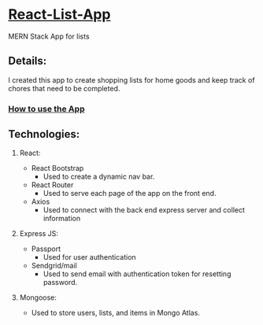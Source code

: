 # [React-List-App](https://listapp-molina.herokuapp.com/)
MERN Stack App for lists

## Details:
I created this app to create shopping lists for home goods and keep track of chores that need to be completed.

### [How to use the App](https://github.com/edrdmolina/React-List-App/tree/master/client) 

## Technologies:

1. React:
    - React Bootstrap
        - Used to create a dynamic nav bar.
    - React Router
        - Used to serve each page of the app on the front end.
    - Axios
        - Used to connect with the back end express server and collect information


2. Express JS:
    - Passport
        - Used for user authentication 
    - Sendgrid/mail
        - Used to send email with authentication token for resetting password.

3. Mongoose:
    - Used to store users, lists, and items in Mongo Atlas.